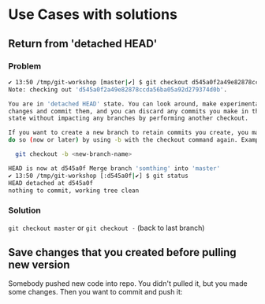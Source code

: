 Use Cases with solutions
========================

Return from 'detached HEAD'
---------------------------

### Problem
```bash
✔ 13:50 /tmp/git-workshop [master|✔] $ git checkout d545a0f2a49e82878ccda56ba05a92d279374d0b
Note: checking out 'd545a0f2a49e82878ccda56ba05a92d279374d0b'.

You are in 'detached HEAD' state. You can look around, make experimental
changes and commit them, and you can discard any commits you make in this
state without impacting any branches by performing another checkout.

If you want to create a new branch to retain commits you create, you may
do so (now or later) by using -b with the checkout command again. Example:

  git checkout -b <new-branch-name>

HEAD is now at d545a0f Merge branch 'somthing' into 'master'
✔ 13:50 /tmp/git-workshop [:d545a0f|✔] $ git status
HEAD detached at d545a0f
nothing to commit, working tree clean
```

### Solution
`git checkout master` or `git checkout -` (back to last branch)


Save changes that you created before pulling new version
--------------------------------------------------------

Somebody pushed new code into repo. You didn't pulled it, but you made some changes. Then you want to commit and push it:
```bash
```